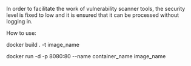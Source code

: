 In order to facilitate the work of vulnerability scanner tools, the security level is fixed to low and it is ensured that it can be processed without logging in.

How to use:

docker build . -t image_name

docker run -d -p 8080:80 --name container_name image_name 
